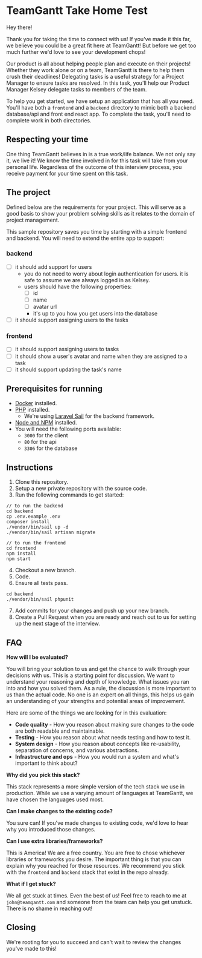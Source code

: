 # TeamGantt Take Home Test

Hey there!

Thank you for taking the time to connect with us! If you've made it this far, we believe you could be a great fit here at TeamGantt! But before we get too much further we'd love to see your development chops!

Our product is all about helping people plan and execute on their projects! Whether they work alone or on a team, TeamGantt is there to help them crush their deadlines! Delegating tasks is a useful strategy for a Project Manager to ensure tasks are resolved. In this task, you'll help our Product Manager Kelsey delegate tasks to members of the team.

To help you get started, we have setup an application that has all you need. You'll have both a `frontend` and a `backend` directory to mimic both a backend database/api and front end react app. To complete the task, you'll need to complete work in both directories.

## Respecting your time

One thing TeamGantt believes in is a true work/life balance. We not only say it, we live it! We know the time involved in for this task will take from your personal life. Regardless of the outcome of this interview process, you receive payment for your time spent on this task.

## The project

Defined below are the requirements for your project. This will serve as a good basis to show your problem solving skills as it relates to the domain of project management.

This sample repository saves you time by starting with a simple frontend and backend. You will need to extend the entire app to support:

### backend

- [ ] it should add support for users
  - you do not need to worry about login authentication for users. it is safe to assume we are always logged in as Kelsey.
  - users should have the following properties:
    - [ ] id
    - [ ] name
    - [ ] avatar url
    - it's up to you how you get users into the database
- [ ] it should support assigning users to the tasks

### frontend

- [ ] it should support assigning users to tasks
- [ ] it should show a user's avatar and name when they are assigned to a task
- [ ] it should support updating the task's name

## Prerequisites for running

- [Docker](https://docs.docker.com/get-docker/) installed.
- [PHP](https://www.php.net/manual/en/install.php) installed.
  - We're using [Laravel Sail](https://laravel.com/docs/9.x/sail) for the backend framework.
- [Node and NPM](https://nodejs.org/en/download/) installed.
- You will need the following ports available:
  - `3000` for the client
  - `80` for the api
  - `3306` for the database

## Instructions

1. Clone this repository.
2. Setup a new private repository with the source code.
3. Run the following commands to get started:

```
// to run the backend
cd backend
cp .env.example .env
composer install
./vendor/bin/sail up -d
./vendor/bin/sail artisan migrate

// to run the frontend
cd frontend
npm install
npm start
```

4. Checkout a new branch.
5. Code.
6. Ensure all tests pass.

```
cd backend
./vendor/bin/sail phpunit
```

7. Add commits for your changes and push up your new branch.
8. Create a Pull Request when you are ready and reach out to us for setting up the next stage of the interview.

## FAQ

**How will I be evaluated?**

You will bring your solution to us and get the chance to walk through your decisions with us. This is a starting point for discussion. We want to understand your reasoning and depth of knowledge. What issues you ran into and how you solved them. As a rule, the discussion is more important to us than the actual code. No one is an expert on all things, this helps us gain an understanding of your strengths and potential areas of improvement.

Here are some of the things we are looking for in this evaluation:

- **Code quality** - How you reason about making sure changes to the code are both readable and maintainable.
- **Testing** - How you reason about what needs testing and how to test it.
- **System design** - How you reason about concepts like re-usability, separation of concerns, and various abstractions.
- **Infrastructure and ops** - How you would run a system and what's important to think about?

**Why did you pick this stack?**

This stack represents a more simple version of the tech stack we use in production. While we use a varying amount of languages at TeamGantt, we have chosen the languages used most.

**Can I make changes to the existing code?**

You sure can! If you've made changes to existing code, we'd love to hear why you introduced those changes.

**Can I use extra libraries/frameworks?**

This is America! We are a free country. You are free to chose whichever libraries or frameworks you desire. The important thing is that you can explain why you reached for those resources. We recommend you stick with the `frontend` and `backend` stack that exist in the repo already.

**What if I get stuck?**

We all get stuck at times. Even the best of us! Feel free to reach to me at `john@teamgantt.com` and someone from the team can help you get unstuck. There is no shame in reaching out!

## Closing

We're rooting for you to succeed and can't wait to review the changes you've made to this!
